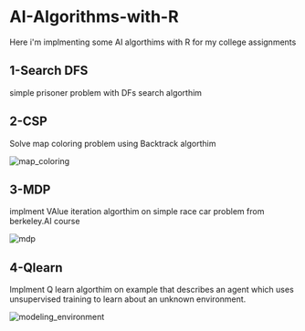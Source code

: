 # AI-Algorithms-with-R
Here i'm implmenting some AI algorthims with R for my college assignments 
## 1-Search DFS 
simple prisoner problem with DFs search algorthim 
## 2-CSP 
Solve map coloring problem using Backtrack algorthim 

![map_coloring](https://user-images.githubusercontent.com/20929301/34196002-c5657da2-e568-11e7-9ea0-803c29f499e3.gif)

## 3-MDP 
implment VAlue iteration algorthim on simple race car problem from berkeley.AI course

![mdp](https://user-images.githubusercontent.com/20929301/34196062-1c06143c-e569-11e7-9713-f1944f48dd4d.PNG)
## 4-Qlearn
Implment Q learn algorthim on example that describes an agent which uses unsupervised training to learn about an unknown environment.


![modeling_environment](https://user-images.githubusercontent.com/20929301/34196099-3f5ca14e-e569-11e7-807a-1ea2872cac54.gif)

